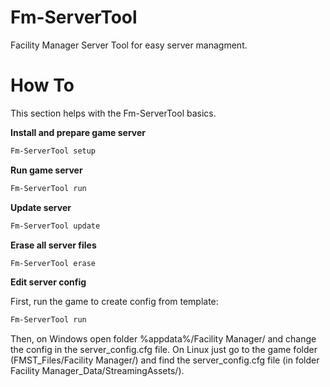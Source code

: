 # Fm-ServerTool
Facility Manager Server Tool for easy server managment.

# How To
This section helps with the Fm-ServerTool basics.


**Install and prepare game server**
```sh
Fm-ServerTool setup
```

**Run game server**
```sh
Fm-ServerTool run
```

**Update server**
```sh
Fm-ServerTool update
```

**Erase all server files**
```sh
Fm-ServerTool erase
```

**Edit server config**

First, run the game to create config from template:
```sh
Fm-ServerTool run
```
Then, on Windows open folder %appdata%/Facility Manager/ and change the config in the server_config.cfg file.
On Linux just go to the game folder (FMST_Files/Facility Manager/) and find the server_config.cfg file (in folder Facility Manager_Data/StreamingAssets/).
